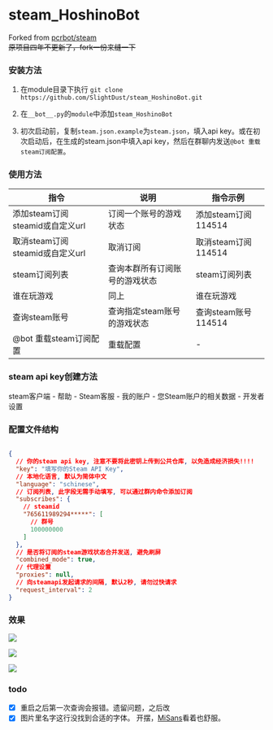 # steam_HoshinoBot
Forked from [pcrbot/steam](https://github.com/SlightDust/steam.git)  
~~原项目四年不更新了，fork一份来缝一下~~

### 安装方法

1. 在module目录下执行 `git clone https://github.com/SlightDust/steam_HoshinoBot.git`

2. 在`__bot__.py`的`module`中添加`steam_HoshinoBot`

3. 初次启动前，复制`steam.json.example`为`steam.json`，填入api key。或在初次启动后，在生成的steam.json中填入api key，然后在群聊内发送`@bot 重载steam订阅配置`。  

### 使用方法

|指令|说明|指令示例|
|----|----|----|
| 添加steam订阅 steamid或自定义url | 订阅一个账号的游戏状态 | 添加steam订阅 114514 |
| 取消steam订阅 steamid或自定义url | 取消订阅 | 取消steam订阅 114514 |
| steam订阅列表 | 查询本群所有订阅账号的游戏状态 | steam订阅列表 |
| 谁在玩游戏 | 同上 | 谁在玩游戏 |
| 查询steam账号 | 查询指定steam账号的游戏状态 | 查询steam账号 114514 |
| @bot 重载steam订阅配置 | 重载配置 | - |

### steam api key创建方法
steam客户端 - 帮助 - Steam客服 - 我的账户 - 您Steam账户的相关数据 - 开发者设置

### 配置文件结构
```json

{
  // 你的steam api key, 注意不要将此密钥上传到公共仓库, 以免造成经济损失!!!!
  "key": "填写你的Steam API Key",
  // 本地化语言, 默认为简体中文
  "language": "schinese",
  // 订阅列表, 此字段无需手动填写, 可以通过群内命令添加订阅
  "subscribes": {
    // steamid
    "765611989294*****": [
      // 群号
      100000000
    ]
  },
  // 是否将订阅的steam游戏状态合并发送, 避免刷屏
  "combined_mode": true,
  // 代理设置
  "proxies": null,
  // 向steamapi发起请求的间隔, 默认2秒, 请勿过快请求
  "request_interval": 2
}
```

### 效果
![](https://s2.loli.net/2024/05/04/BjdAOsp92F3emal.jpg)  

![](https://s2.loli.net/2024/05/05/keulIEoxNM1Ggj6.png)

![](https://s2.loli.net/2024/05/05/FIs65cthVj3fpMK.png)

### todo
- [x] 重启之后第一次查询会报错。遗留问题，之后改
- [x] 图片里名字这行没找到合适的字体。 开摆，[MiSans](https://hyperos.mi.com/font/zh/)看着也舒服。